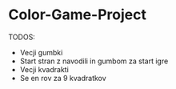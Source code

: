 # Color-Game-Project
TODOS:
- Vecji gumbki
- Start stran z navodili in gumbom za start igre
- Vecji kvadrakti
- Se en rov za 9 kvadratkov
